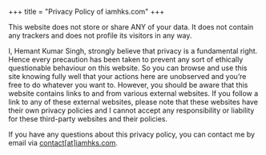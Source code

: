 +++
title = "Privacy Policy of iamhks.com"
+++

This website does not store or share ANY of your data. It does not contain any trackers and does not profile its visitors in any way.

I, Hemant Kumar Singh, strongly believe that privacy is a fundamental right. Hence every precaution has been taken to prevent any sort of ethically questionable behaviour on this website. So you can browse and use this site knowing fully well that your actions here are unobserved and youʼre free to do whatever you want to. However, you should be aware that this website contains links to and from various external websites. If you follow a link to any of these external websites, please note that these websites have their own privacy policies and I cannot accept any responsibility or liability for these third-party websites and their policies.

If you have any questions about this privacy policy, you can contact me by email via [contact[at]iamhks.com](mailto:contact@iamhks.com).

